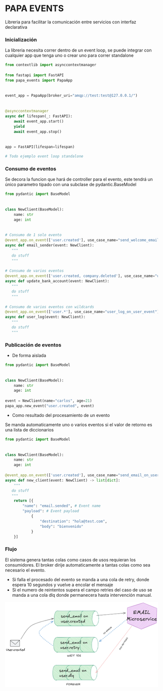 # PAPA EVENTS

Libreria para facilitar la comunicación entre servicios con interfaz declarativa

### Inicialización

La libreria necesita correr dentro de un event loop, se puede integrar con cualquier app que tenga uno o crear uno para correr standalone

```python
from contextlib import asynccontextmanager

from fastapi import FastAPI
from papa_events import PapaApp


event_app = PapaApp(broker_uri="amqp://test:test@127.0.0.1/")


@asynccontextmanager
async def lifespan(_: FastAPI):
    await event_app.start()
    yield
    await event_app.stop()

    
app = FastAPI(lifespan=lifespan)
```

```python
# Todo ejemplo event loop standalone
```

### Consumo de eventos

Se decora la funcion que hará de controller para el evento, este tendrá un único parametro tipado con una subclase de pydantic.BaseModel
```python
from pydantic import BaseModel


class NewClient(BaseModel):
    name: str
    age: int


# Consumo de 1 solo evento
@event_app.on_event(['user.created'], use_case_name="send_welcome_email_on_user_created")
async def email_sender(event: NewClient):
   """
   do stuff
   """

# Consumo de varios eventos
@event_app.on_event(['user.created, company.deleted'], use_case_name="update_bank_account_on_xxxx")
async def update_bank_account(event: NewClient):
   """
   do stuff
   """

# Consumo de varios eventos con wildcards
@event_app.on_event(['user.*'], use_case_name="user_log_on_user_event")
async def user_log(event: NewClient):
   """
   do stuff
   """
``` 

### Publicación de eventos

- De forma aislada

```python
from pydantic import BaseModel


class NewClient(BaseModel):
    name: str
    age: int

event = NewClient(name="carlos", age=21)
papa_app.new_event("user.created", event)
```

- Como resultado del procesamiento de un evento

Se manda automaticamente uno o varios eventos si el valor de retorno es una lista de diccionarios

```python
from pydantic import BaseModel


class NewClient(BaseModel):
    name: str
    age: int

@event_app.on_event(['user.created'], use_case_name="send_email_on_user_created")
async def new_client(event: NewClient) -> list[dict]:
    """
   do stuff
   """
    return [{
        "name": "email.sended", # Event name
        "payload": # Event payload
            {
                "destination": "hola@test.com", 
                "body": "bienvenido"
            }
    }]
```

### Flujo

El sistema genera tantas colas como casos de usos requieran los consumidores. El broker dirije automaticamente a tantas colas como sea necesario el evento.

- Si falla el procesado del evento se manda a una cola de retry, donde espera 10 segundos y vuelve a encolar el mensaje
- Si el numero de reintentos supera el campo retries del caso de uso se manda a una cola dlq donde permanecera hasta intervención manual.

![flow](/docs/img/flow.png)

